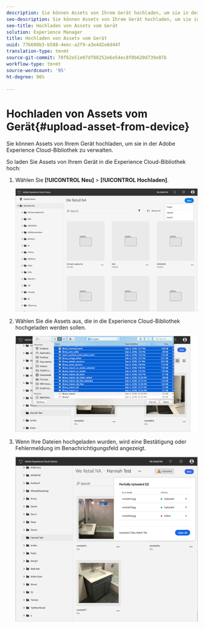 ```yaml
---
description: Sie können Assets von Ihrem Gerät hochladen, um sie in der Adobe Experience Cloud-Bibliothek zu verwalten.
seo-description: Sie können Assets von Ihrem Gerät hochladen, um sie in der Adobe Experience Cloud-Bibliothek zu verwalten.
seo-title: Hochladen von Assets vom Gerät
solution: Experience Manager
title: Hochladen von Assets vom Gerät
uuid: 77b608b3-b588-4eec-a2f9-a3e4d2e6d44f
translation-type: tm+mt
source-git-commit: 78f62e51e07df88252e6e54ec8f0b620d739e07b
workflow-type: tm+mt
source-wordcount: '95'
ht-degree: 96%

---
```



# Hochladen von Assets vom Gerät{#upload-asset-from-device}

Sie können Assets von Ihrem Gerät hochladen, um sie in der Adobe Experience Cloud-Bibliothek zu verwalten.

So laden Sie Assets von Ihrem Gerät in die Experience Cloud-Bibliothek hoch:

1. Wählen Sie **[!UICONTROL Neu]** > **[!UICONTROL Hochladen]**.

   ![](assets/library_new_folder_upload.png)

1. Wählen Sie die Assets aus, die in die Experience Cloud-Bibliothek hochgeladen werden sollen.

   ![](assets/library_upload_assets_device.png)

1. Wenn Ihre Dateien hochgeladen wurden, wird eine Bestätigung oder Fehlermeldung im Benachrichtigungsfeld angezeigt.

   ![](assets/library_error_confirm_messages.png)

